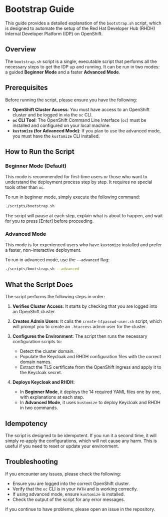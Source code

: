 # Bootstrap Guide

This guide provides a detailed explanation of the `bootstrap.sh` script, which is designed to automate the setup of the Red Hat Developer Hub (RHDH) Internal Developer Platform (IDP) on OpenShift.

## Overview

The `bootstrap.sh` script is a single, executable script that performs all the necessary steps to get the IDP up and running. It can be run in two modes: a guided **Beginner Mode** and a faster **Advanced Mode**.

## Prerequisites

Before running the script, please ensure you have the following:

- **OpenShift Cluster Access**: You must have access to an OpenShift cluster and be logged in via the `oc` CLI.
- **`oc` CLI Tool**: The OpenShift Command Line Interface (`oc`) must be installed and configured on your local machine.
- **`kustomize` (for Advanced Mode)**: If you plan to use the advanced mode, you must have the `kustomize` CLI installed.

## How to Run the Script

### Beginner Mode (Default)

This mode is recommended for first-time users or those who want to understand the deployment process step by step. It requires no special tools other than `oc`.

To run in beginner mode, simply execute the following command:

```bash
./scripts/bootstrap.sh
```

The script will pause at each step, explain what is about to happen, and wait for you to press [Enter] before proceeding.

### Advanced Mode

This mode is for experienced users who have `kustomize` installed and prefer a faster, non-interactive deployment.

To run in advanced mode, use the `--advanced` flag:

```bash
./scripts/bootstrap.sh --advanced
```

## What the Script Does

The script performs the following steps in order:

1.  **Verifies Cluster Access**: It starts by checking that you are logged into an OpenShift cluster.

2.  **Creates Admin Users**: It calls the `create-htpasswd-user.sh` script, which will prompt you to create an `.htaccess` admin user for the cluster.

3.  **Configures the Environment**: The script then runs the necessary configuration scripts to:
    *   Detect the cluster domain.
    *   Populate the Keycloak and RHDH configuration files with the correct domain names.
    *   Extract the TLS certificate from the OpenShift Ingress and apply it to the Keycloak secret.

4.  **Deploys Keycloak and RHDH**:
    *   In **Beginner Mode**, it deploys the 14 required YAML files one by one, with explanations at each step.
    *   In **Advanced Mode**, it uses `kustomize` to deploy Keycloak and RHDH in two commands.

## Idempotency

The script is designed to be idempotent. If you run it a second time, it will simply re-apply the configurations, which will not cause any harm. This is useful if you need to reset or update your environment.

## Troubleshooting

If you encounter any issues, please check the following:

-   Ensure you are logged into the correct OpenShift cluster.
-   Verify that the `oc` CLI is in your `PATH` and is working correctly.
-   If using advanced mode, ensure `kustomize` is installed.
-   Check the output of the script for any error messages.

If you continue to have problems, please open an issue in the repository.
